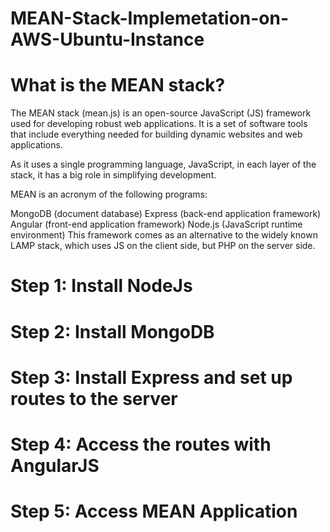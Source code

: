 # MEAN-Stack-Implemetation-on-AWS-Ubuntu-Instance

# What is the MEAN stack?
The MEAN stack (mean.js) is an open-source JavaScript (JS) framework used for developing robust web applications. It is a set of software tools that include everything needed for building dynamic websites and web applications.

As it uses a single programming language, JavaScript, in each layer of the stack, it has a big role in simplifying development.

MEAN is an acronym of the following programs:

MongoDB (document database)
Express (back-end application framework)
Angular (front-end application framework)
Node.js (JavaScript runtime environment)
This framework comes as an alternative to the widely known LAMP stack, which uses JS on the client side, but PHP on the server side.

# Step 1: Install NodeJs
# Step 2: Install MongoDB
# Step 3: Install Express and set up routes to the server
# Step 4: Access the routes with AngularJS
# Step 5: Access MEAN Application
